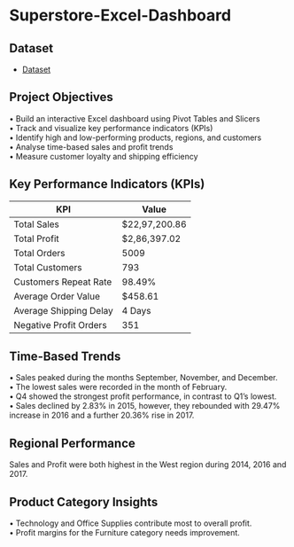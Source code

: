 # Superstore-Excel-Dashboard
## Dataset
- <a href="https://github.com/rakhimathur791/Data-Analysis-Dashboard-Superstore/blob/main/Data%20Analysis%20-%20Superstore.xlsx">Dataset</a>
## Project Objectives  
•	Build an interactive Excel dashboard using Pivot Tables and Slicers  
•	Track and visualize key performance indicators (KPIs)  
•	Identify high and low-performing products, regions, and customers  
•	Analyse time-based sales and profit trends  
•	Measure customer loyalty and shipping efficiency  
## Key Performance Indicators (KPIs)
|KPI	                   | Value          |
|------------------------|----------------|
|Total Sales             | $22,97,200.86  |
|Total Profit            | $2,86,397.02   |
|Total Orders	           | 5009           |
|Total Customers	       | 793            |
|Customers Repeat Rate	 | 98.49%         |
|Average Order Value	   | $458.61        |
|Average Shipping Delay  | 4 Days         |
|Negative Profit Orders  | 351            |
## Time-Based Trends
•	Sales peaked during the months September, November, and December.  
•	The lowest sales were recorded in the month of February.  
•	Q4 showed the strongest profit performance, in contrast to Q1’s lowest.   
•	Sales declined by 2.83% in 2015, however, they rebounded with 29.47% increase in 2016 and a further 20.36% rise in 2017.  


## Regional Performance
Sales and Profit were both highest in the West region during 2014, 2016 and 2017. 

## Product Category Insights
•	Technology and Office Supplies contribute most to overall profit.  
•	 Profit margins for the Furniture category needs improvement.


